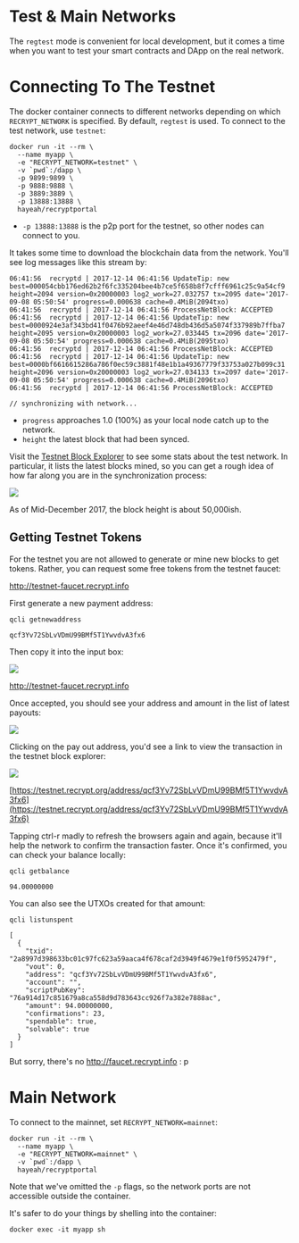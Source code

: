 # Test & Main Networks

The `regtest` mode is convenient for local development, but it comes a time when you want to test your smart contracts and DApp on the real network.

# Connecting To The Testnet

The docker container connects to different networks depending on which `RECRYPT_NETWORK` is specified. By default, `regtest` is used. To connect to the test network, use `testnet`:

```
docker run -it --rm \
  --name myapp \
  -e "RECRYPT_NETWORK=testnet" \
  -v `pwd`:/dapp \
  -p 9899:9899 \
  -p 9888:9888 \
  -p 3889:3889 \
  -p 13888:13888 \
  hayeah/recryptportal
```

* `-p 13888:13888` is the p2p port for the testnet, so other nodes can connect to you.

It takes some time to download the blockchain data from the network. You'll see log messages like this stream by:

```
06:41:56  recryptd | 2017-12-14 06:41:56 UpdateTip: new best=000054cbb176ed62b2f6fc335204bee4b7ce5f658b8f7cfff6961c25c9a54cf9 height=2094 version=0x20000003 log2_work=27.032757 tx=2095 date='2017-09-08 05:50:54' progress=0.000638 cache=0.4MiB(2094txo)
06:41:56  recryptd | 2017-12-14 06:41:56 ProcessNetBlock: ACCEPTED
06:41:56  recryptd | 2017-12-14 06:41:56 UpdateTip: new best=0000924e3af343bd41f0476b92aeef4e46d748db436d5a5074f337989b7ffba7 height=2095 version=0x20000003 log2_work=27.033445 tx=2096 date='2017-09-08 05:50:54' progress=0.000638 cache=0.4MiB(2095txo)
06:41:56  recryptd | 2017-12-14 06:41:56 ProcessNetBlock: ACCEPTED
06:41:56  recryptd | 2017-12-14 06:41:56 UpdateTip: new best=0000bf6616615286a786f0ec59c3881f48e1b1a49367779f33753a027b099c31 height=2096 version=0x20000003 log2_work=27.034133 tx=2097 date='2017-09-08 05:50:54' progress=0.000638 cache=0.4MiB(2096txo)
06:41:56  recryptd | 2017-12-14 06:41:56 ProcessNetBlock: ACCEPTED

// synchronizing with network...
```

* `progress` approaches 1.0 (100%) as your local node catch up to the network.
* `height` the latest block that had been synced.

Visit the [Testnet Block Explorer](https://testnet.recrypt.org/) to see some stats about the test network. In particular, it lists the latest blocks mined, so you can get a rough idea of how far along you are in the synchronization process:

![](networks/test-explorer.jpg)

As of Mid-December 2017, the block height is about 50,000ish.

## Getting Testnet Tokens

For the testnet you are not allowed to generate or mine new blocks to get tokens. Rather, you can request some free tokens from the testnet faucet:

http://testnet-faucet.recrypt.info

First generate a new payment address:

```
qcli getnewaddress

qcf3Yv72SbLvVDmU99BMf5T1YwvdvA3fx6
```

Then copy it into the input box:

![](networks/faucet.jpg)

http://testnet-faucet.recrypt.info

Once accepted, you should see your address and amount in the list of latest payouts:

![](networks/faucet-paid.jpg)

Clicking on the pay out address, you'd see a link to view the transaction in the testnet block explorer:

![](networks/faucet-pay-tx.jpg)

[https://testnet.recrypt.org/address/qcf3Yv72SbLvVDmU99BMf5T1YwvdvA3fx6](https://testnet.recrypt.org/address/qcf3Yv72SbLvVDmU99BMf5T1YwvdvA3fx6)

Tapping ctrl-r madly to refresh the browsers again and again, because it'll help the network to confirm the transaction faster. Once it's confirmed, you can check your balance locally:

```
qcli getbalance

94.00000000
```

You can also see the UTXOs created for that amount:

```
qcli listunspent

[
  {
    "txid": "2a8997d398633bc01c97fc623a59aaca4f678caf2d3949f4679e1f0f5952479f",
    "vout": 0,
    "address": "qcf3Yv72SbLvVDmU99BMf5T1YwvdvA3fx6",
    "account": "",
    "scriptPubKey": "76a914d17c851679a8ca558d9d783643cc926f7a382e7888ac",
    "amount": 94.00000000,
    "confirmations": 23,
    "spendable": true,
    "solvable": true
  }
]
```

But sorry, there's no http://faucet.recrypt.info : p

# Main Network

To connect to the mainnet, set `RECRYPT_NETWORK=mainnet`:

```
docker run -it --rm \
  --name myapp \
  -e "RECRYPT_NETWORK=mainnet" \
  -v `pwd`:/dapp \
  hayeah/recryptportal
```

Note that we've omitted the `-p` flags, so the network ports are not accessible outside the container.

It's safer to do your things by shelling into the container:

```
docker exec -it myapp sh
```

